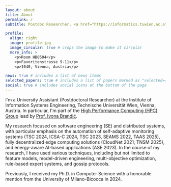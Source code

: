 ```yaml
---
layout: about
title: About
permalink: /
subtitle: Postdoc Researcher, <a href="https://informatics.tuwien.ac.at/people/alessandro-tundo">Technische Universität Wien (TU Wien)</a>

profile:
  align: right
  image: profile.jpg
  image_circular: true # crops the image to make it circular
  more_info: >
    <p>Room HB0504</p>
    <p>Favoritenstrasse 9-11</p>
    <p>1040, Vienna, Austria</p>

news: true # includes a list of news items
selected_papers: true # includes a list of papers marked as "selected={true}"
social: true # includes social icons at the bottom of the page
---
```


I'm a University Assistant (Postdoctoral Researcher) at the Institute of Information Systems Engineering,
Technische Universität Wien, Vienna, Austria.
In particular, I'm part of the [High Performance Computing (HPC) Group](http://hpc.ec.tuwien.ac.at/)
lead by [Prof. Ivona Brandić](https://www.ec.tuwien.ac.at/~ivona/).

My research focused on software engineering (SE) and distributed systems, with particular emphasis on the automation of
self-adaptive monitoring systems (TSC 2024, ICSA-C 2024, TSC 2023, SEAMS 2022, TAAS 2025), fully decentralized edge
computing solutions (CloudNet 2021, TNSM 2025), and energy-aware AI-based applications (ASE 2023).
In the course of my research, I have used various techniques, including but not limited to feature models, model-driven
engineering, multi-objective optimization, rule-based expert systems, and gossip protocols.

Previously, I received my Ph.D. in Computer Science with a honorable mention from the University of Milano-Bicocca in 2024.
